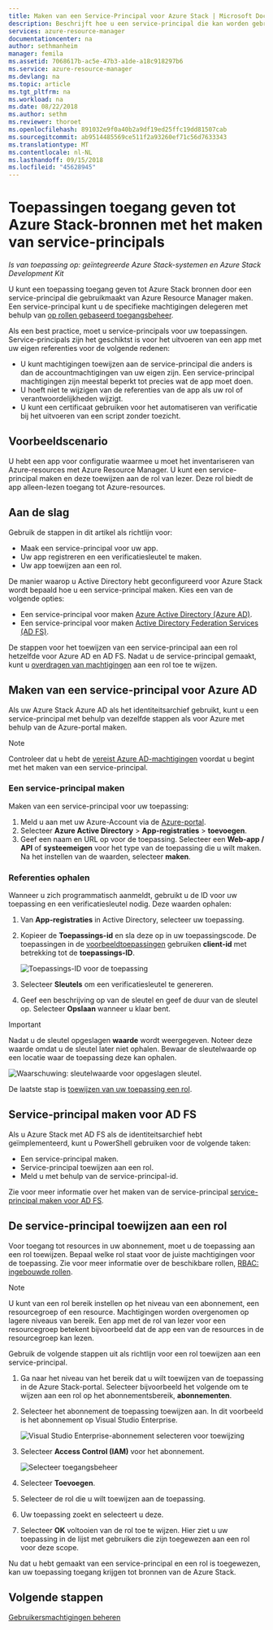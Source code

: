 ```yaml
---
title: Maken van een Service-Principal voor Azure Stack | Microsoft Docs
description: Beschrijft hoe u een service-principal die kan worden gebruikt met de op rollen gebaseerd toegangsbeheer in Azure Resource Manager voor het beheren van toegang tot bronnen te maken.
services: azure-resource-manager
documentationcenter: na
author: sethmanheim
manager: femila
ms.assetid: 7068617b-ac5e-47b3-a1de-a18c918297b6
ms.service: azure-resource-manager
ms.devlang: na
ms.topic: article
ms.tgt_pltfrm: na
ms.workload: na
ms.date: 08/22/2018
ms.author: sethm
ms.reviewer: thoroet
ms.openlocfilehash: 891032e9f0a40b2a9df19ed25ffc19dd81507cab
ms.sourcegitcommit: ab9514485569ce511f2a93260ef71c56d7633343
ms.translationtype: MT
ms.contentlocale: nl-NL
ms.lasthandoff: 09/15/2018
ms.locfileid: "45628945"
---
```

# <a name="give-applications-access-to-azure-stack-resources-by-creating-service-principals"></a>Toepassingen toegang geven tot Azure Stack-bronnen met het maken van service-principals

*Is van toepassing op: geïntegreerde Azure Stack-systemen en Azure Stack Development Kit*

U kunt een toepassing toegang geven tot Azure Stack bronnen door een service-principal die gebruikmaakt van Azure Resource Manager maken. Een service-principal kunt u de specifieke machtigingen delegeren met behulp van [op rollen gebaseerd toegangsbeheer](azure-stack-manage-permissions.md).

Als een best practice, moet u service-principals voor uw toepassingen. Service-principals zijn het geschiktst is voor het uitvoeren van een app met uw eigen referenties voor de volgende redenen:

* U kunt machtigingen toewijzen aan de service-principal die anders is dan de accountmachtigingen van uw eigen zijn. Een service-principal machtigingen zijn meestal beperkt tot precies wat de app moet doen.
* U hoeft niet te wijzigen van de referenties van de app als uw rol of verantwoordelijkheden wijzigt.
* U kunt een certificaat gebruiken voor het automatiseren van verificatie bij het uitvoeren van een script zonder toezicht.

## <a name="example-scenario"></a>Voorbeeldscenario

U hebt een app voor configuratie waarmee u moet het inventariseren van Azure-resources met Azure Resource Manager. U kunt een service-principal maken en deze toewijzen aan de rol van lezer. Deze rol biedt de app alleen-lezen toegang tot Azure-resources.

## <a name="getting-started"></a>Aan de slag

Gebruik de stappen in dit artikel als richtlijn voor:

* Maak een service-principal voor uw app.
* Uw app registreren en een verificatiesleutel te maken.
* Uw app toewijzen aan een rol.

De manier waarop u Active Directory hebt geconfigureerd voor Azure Stack wordt bepaald hoe u een service-principal maken. Kies een van de volgende opties:

* Een service-principal voor maken [Azure Active Directory (Azure AD)](azure-stack-create-service-principals.md#create-service-principal-for-azure-ad).
* Een service-principal voor maken [Active Directory Federation Services (AD FS)](azure-stack-create-service-principals.md#create-service-principal-for-ad-fs).

De stappen voor het toewijzen van een service-principal aan een rol hetzelfde voor Azure AD en AD FS. Nadat u de service-principal gemaakt, kunt u [overdragen van machtigingen](azure-stack-create-service-principals.md#assign-role-to-service-principal) aan een rol toe te wijzen.

## <a name="create-a-service-principal-for-azure-ad"></a>Maken van een service-principal voor Azure AD

Als uw Azure Stack Azure AD als het identiteitsarchief gebruikt, kunt u een service-principal met behulp van dezelfde stappen als voor Azure met behulp van de Azure-portal maken.

>[!NOTE]
Controleer dat u hebt de [vereist Azure AD-machtigingen](../../azure-resource-manager/resource-group-create-service-principal-portal.md#required-permissions) voordat u begint met het maken van een service-principal.

### <a name="create-service-principal"></a>Een service-principal maken

Maken van een service-principal voor uw toepassing:

1. Meld u aan met uw Azure-Account via de [Azure-portal](https://portal.azure.com).
2. Selecteer **Azure Active Directory** > **App-registraties** > **toevoegen**.
3. Geef een naam en URL op voor de toepassing. Selecteer een **Web-app / API** of **systeemeigen** voor het type van de toepassing die u wilt maken. Na het instellen van de waarden, selecteer **maken**.

### <a name="get-credentials"></a>Referenties ophalen

Wanneer u zich programmatisch aanmeldt, gebruikt u de ID voor uw toepassing en een verificatiesleutel nodig. Deze waarden ophalen:

1. Van **App-registraties** in Active Directory, selecteer uw toepassing.

2. Kopieer de **Toepassings-id** en sla deze op in uw toepassingscode. De toepassingen in de [voorbeeldtoepassingen](#sample-applications) gebruiken **client-id** met betrekking tot de **toepassings-ID**.

     ![Toepassings-ID voor de toepassing](./media/azure-stack-create-service-principal/image12.png)
3. Selecteer **Sleutels** om een verificatiesleutel te genereren.

4. Geef een beschrijving op van de sleutel en geef de duur van de sleutel op. Selecteer **Opslaan** wanneer u klaar bent.

>[!IMPORTANT]
Nadat u de sleutel opgeslagen **waarde** wordt weergegeven. Noteer deze waarde omdat u de sleutel later niet ophalen. Bewaar de sleutelwaarde op een locatie waar de toepassing deze kan ophalen.

![Waarschuwing: sleutelwaarde voor opgeslagen sleutel.](./media/azure-stack-create-service-principal/image15.png)

De laatste stap is [toewijzen van uw toepassing een rol](azure-stack-create-service-principals.md#assign-role-to-service-principal).

## <a name="create-service-principal-for-ad-fs"></a>Service-principal maken voor AD FS

Als u Azure Stack met AD FS als de identiteitsarchief hebt geïmplementeerd, kunt u PowerShell gebruiken voor de volgende taken:

* Een service-principal maken.
* Service-principal toewijzen aan een rol.
* Meld u met behulp van de service-principal-id.

Zie voor meer informatie over het maken van de service-principal [service-principal maken voor AD FS](../azure-stack-create-service-principals.md#create-service-principal-for-ad-fs).

## <a name="assign-the-service-principal-to-a-role"></a>De service-principal toewijzen aan een rol

Voor toegang tot resources in uw abonnement, moet u de toepassing aan een rol toewijzen. Bepaal welke rol staat voor de juiste machtigingen voor de toepassing. Zie voor meer informatie over de beschikbare rollen, [RBAC: ingebouwde rollen](../../role-based-access-control/built-in-roles.md).

>[!NOTE]
U kunt van een rol bereik instellen op het niveau van een abonnement, een resourcegroep of een resource. Machtigingen worden overgenomen op lagere niveaus van bereik. Een app met de rol van lezer voor een resourcegroep betekent bijvoorbeeld dat de app een van de resources in de resourcegroep kan lezen.

Gebruik de volgende stappen uit als richtlijn voor een rol toewijzen aan een service-principal.

1. Ga naar het niveau van het bereik dat u wilt toewijzen van de toepassing in de Azure Stack-portal. Selecteer bijvoorbeeld het volgende om te wijzen aan een rol op het abonnementsbereik, **abonnementen**.

2. Selecteer het abonnement de toepassing toewijzen aan. In dit voorbeeld is het abonnement op Visual Studio Enterprise.

     ![Visual Studio Enterprise-abonnement selecteren voor toewijzing](./media/azure-stack-create-service-principal/image16.png)

3. Selecteer **Access Control (IAM)** voor het abonnement.

     ![Selecteer toegangsbeheer](./media/azure-stack-create-service-principal/image17.png)

4. Selecteer **Toevoegen**.

5. Selecteer de rol die u wilt toewijzen aan de toepassing.

6. Uw toepassing zoekt en selecteert u deze.

7. Selecteer **OK** voltooien van de rol toe te wijzen. Hier ziet u uw toepassing in de lijst met gebruikers die zijn toegewezen aan een rol voor deze scope.

Nu dat u hebt gemaakt van een service-principal en een rol is toegewezen, kan uw toepassing toegang krijgen tot bronnen van de Azure Stack.

## <a name="next-steps"></a>Volgende stappen

[Gebruikersmachtigingen beheren](azure-stack-manage-permissions.md)
